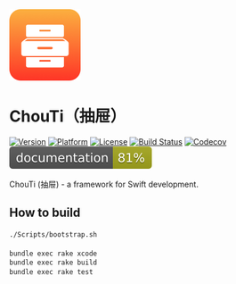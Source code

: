 <span align="center">
    <img src="Resources/ChouTi.png" width=128 alt="ChouTi Logo" />
</span>

# ChouTi（抽屉）
[![Version](https://img.shields.io/cocoapods/v/ChouTi.svg)](http://cocoapods.org/pods/ChouTi)
[![Platform](https://img.shields.io/cocoapods/p/ChouTi.svg)](http://cocoapods.org/pods/ChouTi)
[![License](https://img.shields.io/cocoapods/l/ChouTi.svg)](https://github.com/Ch0uTi/ChouTi/blob/master/LICENSE)
[![Build Status](https://github.com/Ch0uti/ChouTi/workflows/build/badge.svg)](https://github.com/Ch0uti/ChouTi/actions?query=workflow%3Abuild)
[![Codecov](https://codecov.io/gh/Ch0uTi/ChouTi/branch/master/graph/badge.svg)](https://codecov.io/gh/Ch0uTi/ChouTi)
![Documentation](Documentation/badge.svg)

ChouTi (抽屉) - a framework for Swift development.

## How to build

```bash
./Scripts/bootstrap.sh

bundle exec rake xcode
bundle exec rake build
bundle exec rake test
```
